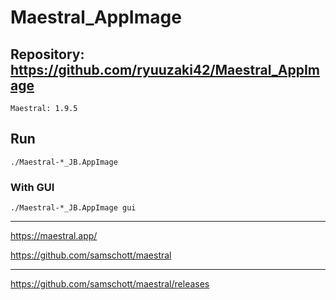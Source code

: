 
# Maestral_AppImage

## Repository: https://github.com/ryuuzaki42/Maestral_AppImage
    Maestral: 1.9.5

## Run
    ./Maestral-*_JB.AppImage

### With GUI
    ./Maestral-*_JB.AppImage gui

---
https://maestral.app/

https://github.com/samschott/maestral

---
https://github.com/samschott/maestral/releases
